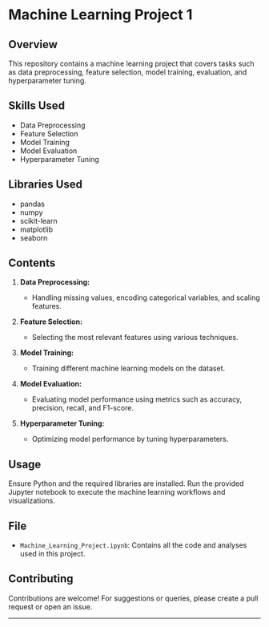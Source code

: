 # Machine Learning Project 1

## Overview
This repository contains a machine learning project that covers tasks such as data preprocessing, feature selection, model training, evaluation, and hyperparameter tuning.

## Skills Used
- Data Preprocessing
- Feature Selection
- Model Training
- Model Evaluation
- Hyperparameter Tuning

## Libraries Used
- pandas
- numpy
- scikit-learn
- matplotlib
- seaborn

## Contents
1. **Data Preprocessing:**
   - Handling missing values, encoding categorical variables, and scaling features.

2. **Feature Selection:**
   - Selecting the most relevant features using various techniques.

3. **Model Training:**
   - Training different machine learning models on the dataset.

4. **Model Evaluation:**
   - Evaluating model performance using metrics such as accuracy, precision, recall, and F1-score.

5. **Hyperparameter Tuning:**
   - Optimizing model performance by tuning hyperparameters.

## Usage
Ensure Python and the required libraries are installed. Run the provided Jupyter notebook to execute the machine learning workflows and visualizations.

## File
- `Machine_Learning_Project.ipynb`: Contains all the code and analyses used in this project.

## Contributing
Contributions are welcome! For suggestions or queries, please create a pull request or open an issue.

---
